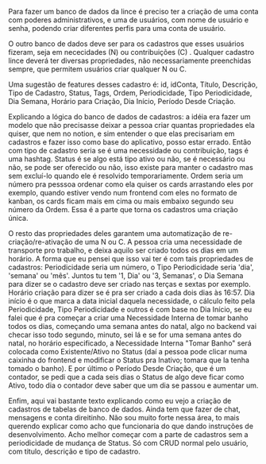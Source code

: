 Para fazer um banco de dados da lince é preciso ter a criação de uma conta com poderes administrativos, e uma de usuários, com nome de usuário e senha, podendo criar diferentes perfis para uma conta de usuário.

O outro banco de dados deve ser para os cadastros que esses usuários fizeram, seja em nececidades (N) ou contribuições (C) . Qualquer cadastro lince deverá ter diversas propriedades, não necessariamente preenchidas sempre, que permitem usuários criar qualquer N ou C.

Uma sugestão de features desses cadastro é: id, idConta, Título, Descrição, Tipo de Cadastro, Status, Tags, Ordem, Periodicidade, Tipo Periodicidade, Dia Semana, Horário para Criação, Dia Início, Período Desde Criação.

Explicando a lógica do banco de dados de cadastros: a idéia era fazer um modelo que não precisasse deixar a pessoa criar quantas propriedades ela quiser, que nem no notion, e sim entender o que elas precisariam em cadastros e fazer isso como base do aplicativo, posso estar errado. Então com tipo de cadastro seria se é uma necessidade ou contribuição, tags é uma hashtag. Status é se algo está tipo ativo ou não, se é necessário ou não, se pode ser oferecido ou não, isso existe para manter o cadastro mas sem excluí-lo quando ele é resolvido temporariamente. Ordem seria um número pra pesssoa ordenar como ela quiser os cards arrastando eles por exemplo, quando estiver vendo num frontend com eles no formato de kanban, os cards ficam mais em cima ou mais embaixo segundo seu número da Ordem. Essa é a parte que torna os cadastros uma criação única.

O resto das propriedades deles garantem uma automatização de re-criação/re-ativação de uma N ou C. A pessoa cria uma necessidade de transporte pro trabalho, e deixa aquilo ser criado todos os dias em um horário. A forma que eu pensei que isso vai ter é com tais propriedades de cadastros: Periodicidade seria um número, o Tipo Periodicidade seria 'dia', 'semana' ou 'mês'. Juntos tu tem '1, Dia' ou '3, Semanas', o Dia Semana para dizer se o cadastro deve ser criado nas terças e sextas por exemplo. Horário criação para dizer se é pra ser criado a cada dois dias às 16:57. Dia início é o que marca a data inicial daquela necessidade, o cálculo feito pela Periodicidade, Tipo Periodicidade e outros é com base no Dia Início, se eu falei que é pra começar a criar uma Necessidade Interna de tomar banho todos os dias, começando uma semana antes do natal, algo no backend vai checar isso todo segundo, minuto, sei lá e se for uma semana antes do natal, no horário especificado, a Necessidade Interna "Tomar Banho" será colocada como Existente/Ativo no Status (daí a pessoa pode clicar numa caixinha do frontend e modificar o Status pra Inativo; tomara que la tenha tomado o banho). E por último o Período Desde Criação, que é um contador, se pedi que a cada seis dias o Status de algo deve ficar como Ativo, todo dia o contador deve saber que um dia se passou e aumentar um.

Enfim, aqui vai bastante texto explicando como eu vejo a criação de cadastros de tabelas de banco de dados. Ainda tem que fazer de chat, mensagens e conta direitinho. Não sou muito forte nessa área, to mais querendo explicar como acho que funcionaria do que dando instruções de desenvolvimento. Acho melhor começar com a parte de cadastros sem a periodicidade de mudança de Status. Só com CRUD normal pelo usuário, com titulo, descrição e tipo de cadastro.
